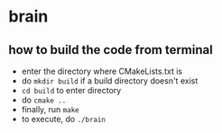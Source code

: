 # brain

## how to build the code from terminal
- enter the directory where CMakeLists.txt is
- do `mkdir build` if a build directory doesn't exist
- `cd build` to enter directory
- do `cmake ..`
- finally, run `make`
- to execute, do `./brain`
